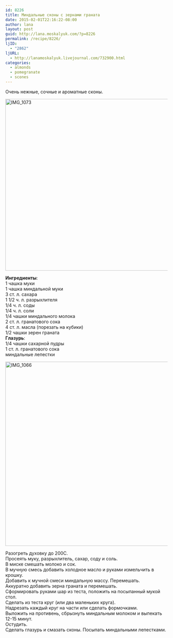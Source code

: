 ```yaml
---
id: 8226
title: Миндальные сконы с зернами граната
date: 2015-02-01T22:16:22-08:00
author: lana
layout: post
guid: http://lana.moskalyuk.com/?p=8226
permalink: /recipe/8226/
ljID:
  - "2862"
ljURL:
  - http://lanamoskalyuk.livejournal.com/732900.html
categories:
  - almonds
  - pomegranate
  - scones
---
```

Очень нежные, сочные и ароматные сконы.

<img loading="lazy" src="https://farm9.staticflickr.com/8630/15802626074_e86239bca8_c.jpg" alt="IMG_1073" width="800" height="534" /> 

**Ингредиенты**:  
1 чашка муки  
1 чашка миндальной муки  
3 ст. л. сахара  
1 1/2 ч. л. разрыхлителя  
1/4 ч. л. соды  
1/4 ч. л. соли  
1/4 чашки миндального молока  
2 ст. л. гранатового сока  
4 ст. л. масла (порезать на кубики)  
1/2 чашки зерен граната  
**Глазурь**:  
1/4 чашки сахарной пудры  
1 ст. л. гранатового сока  
миндальные лепестки

<img loading="lazy" src="https://farm8.staticflickr.com/7441/16423368821_62c7c53ef4_c.jpg" alt="IMG_1066" width="800" height="573" /> 

Разогреть духовку до 200С.  
Просеять муку, разрыхлитель, сахар, соду и соль.  
В миске смешать молоко и сок.  
В мучную смесь добавить холодное масло и руками измельчить в крошку.  
Добавить к мучной смеси миндальную массу. Перемешать.  
Аккуратно добавить зерна граната и перемешать.  
Сформировать руками шар из теста, положить на посыпанный мукой стол.  
Сделать из теста круг (или два маленьких круга).  
Надрезать каждый круг на части или сделать формочками.  
Выложить на противень, сбрызнуть миндальным молоком и выпекать 12-15 минут.  
Остудить.  
Сделать глазурь и смазать сконы. Посыпать миндальными лепестками.